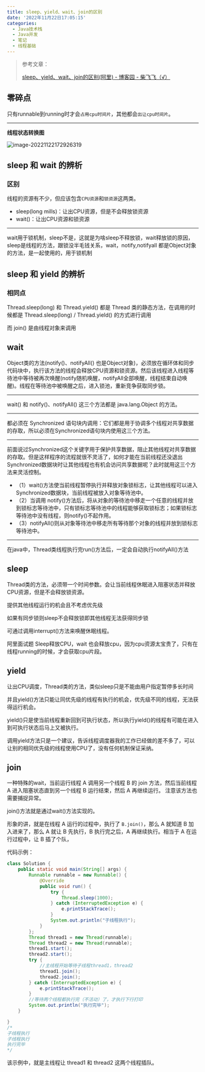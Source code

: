 ```yaml
---
title: sleep、yield、wait、join的区别
date: '2022年11月22日17:05:15'
categories:
  - Java技术栈
  - Java并发
  - 笔记
  - 线程基础
---
```


>   参考文章：
>
>   [sleep、yield、wait、join的区别(阿里) - 博客园 - 柴飞飞（√）]()

## 零碎点

只有runnable到running时才会`占用cpu时间片`，其他都会`出让cpu时间片`。



---

**线程状态转换图**

![image-20221122172926319](https://cdn.jsdelivr.net/gh/Alec-97/alec-s-images-cloud/img/202211221729611.png) 







## sleep 和 wait 的辨析

### 区别

线程的资源有不少，但应该包含`CPU资源`和`锁资源`这两类。

-   sleep(long mills)：让出CPU资源，但是不会释放锁资源
-   wait()：让出CPU资源和锁资源

---

wait用于锁机制，sleep不是，这就是为啥sleep不释放锁，wait释放锁的原因，sleep是线程的方法，跟锁没半毛钱关系，wait，notify,notifyall 都是Object对象的方法，是一起使用的，用于锁机制







## sleep 和 yield 的辨析

### 相同点

Thread.sleep(long) 和 Thread.yield() 都是 Thread 类的静态方法，在调用的时候都是 Thread.sleep(long) / Thread.yield() 的方式进行调用

而 join() 是由线程对象来调用





## wait





Object类的方法(notify()、notifyAll()  也是Object对象)，必须放在循环体和同步代码块中，执行该方法的线程会释放CPU资源和锁资源。然后该线程进入线程等待池中等待被再次唤醒(notify随机唤醒，notifyAll全部唤醒，线程结束自动唤醒)。线程在等待池中被唤醒之后，进入锁池，重新竞争获取同步锁。

---

wait() 和 notify()、notifyAll() 这三个方法都是 java.lang.Object 的方法。

---

都必须在 Synchronized 语句块内调用：它们都是用于协调多个线程对共享数据的存取，所以必须在Synchronized语句块内使用这三个方法。

---

前面说过Synchronized这个关键字用于保护共享数据，阻止其他线程对共享数据的存取。但是这样程序的流程就很不灵活了，如何才能在当前线程还没退出Synchronized数据块时让其他线程也有机会访问共享数据呢？此时就用这三个方法来灵活控制。 

-   （1）wait()方法使当前线程暂停执行并释放对象锁标志，让其他线程可以进入Synchronized数据块，当前线程被放入对象等待池中。
-   （2）当调用 notify()方法后，将从对象的等待池中移走一个任意的线程并放到锁标志等待池中，只有锁标志等待池中的线程能够获取锁标志；如果锁标志等待池中没有线程，则notify()不起作用。 
-   （3）notifyAll()则从对象等待池中移走所有等待那个对象的线程并放到锁标志等待池中。 

---

在java中，Thread类线程执行完run()方法后，一定会自动执行notifyAll()方法





## sleep

Thread类的方法，必须带一个时间参数。会让当前线程休眠进入阻塞状态并释放CPU资源，但是不会释放锁资源。



提供其他线程运行的机会且不考虑优先级



如果有同步锁则sleep不会释放锁即其他线程无法获得同步锁



可通过调用interrupt()方法来唤醒休眠线程。



阿里面试题 Sleep释放CPU，wait 也会释放cpu，因为cpu资源太宝贵了，只有在线程running的时候，才会获取cpu片段。



## yield

让出CPU调度，Thread类的方法，类似sleep只是不能由用户指定暂停多长时间 



并且yield()方法只能让同优先级的线程有执行的机会，优先级不同的线程，无法获得运行机会。



yield()只是使当前线程重新回到可执行状态，所以执行yield()的线程有可能在进入到可执行状态后马上又被执行。



调用yield方法只是一个建议，告诉线程调度器我的工作已经做的差不多了，可以让别的相同优先级的线程使用CPU了，没有任何机制保证采纳。



## join

一种特殊的wait，当前运行线程 A 调用另一个线程 B 的 join 方法，然后当前线程 A 进入阻塞状态直到另一个线程 B 运行结束，然后 A 再继续运行。 注意该方法也需要捕捉异常。



join()方法就是通过wait()方法实现的。



形象的讲，就是在线程 A 运行的过程中，执行了 `B.join()`，那么 A 就知道 B 加入进来了，那么 A 就让 B 先执行，B 执行完之后，A 再继续执行。相当于 A 在运行过程中，让 B 插了个队，



代码示例：

```java
class Solution {
    public static void main(String[] args) {
        Runnable runnable = new Runnable() {
            @Override
            public void run() {
                try {
                    Thread.sleep(1000);
                } catch (InterruptedException e) {
                    e.printStackTrace();
                }
                System.out.println("子线程执行");
            }
        };
        Thread thread1 = new Thread(runnable);
        Thread thread2 = new Thread(runnable);
        thread1.start();
        thread2.start();
        try {
            //主线程开始等待子线程thread1，thread2
            thread1.join();
            thread2.join();
        } catch (InterruptedException e) {
            e.printStackTrace();
        }
        //等待两个线程都执行完（不活动）了，才执行下行打印
        System.out.println("执行完毕");
    }

}
/*
子线程执行
子线程执行
执行完毕
*/
```

该示例中，就是主线程让 thread1 和 thread2 这两个线程插队。

